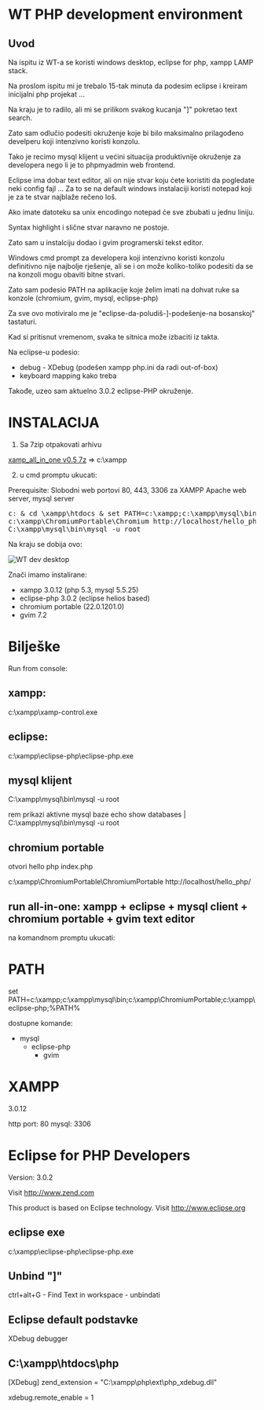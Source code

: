WT PHP development environment
====================================

Uvod
----

Na ispitu iz WT-a se koristi windows desktop, eclipse for php, xampp
LAMP stack.

Na proslom ispitu mi je trebalo 15-tak minuta da podesim eclipse i
kreiram inicijalni php projekat  ...

Na kraju je to radilo, ali mi se prilikom svakog kucanja "]" pokretao
text search.

Zato sam odlučio podesiti okruženje koje bi bilo maksimalno prilagođeno
develperu koji intenzivno koristi konzolu.


Tako je recimo mysql klijent u većini situacija produktivnije okruženje
za developera nego li je to phpmyadmin web frontend.

Eclipse ima dobar text editor, ali on nije stvar koju ćete koristiti da
pogledate neki config fajl ... Za to se na default windows instalaciji
koristi notepad koji je za te stvar najblaže rečeno loš.

Ako imate datoteku sa  unix encodingo notepad će sve zbubati u jednu liniju.

Syntax highlight i slične stvar naravno ne postoje. 
 
Zato sam u instalciju dodao i gvim programerski tekst editor. 

Windows cmd prompt za developera koji intenzivno koristi konzolu
definitivno nije najbolje rješenje, ali  se i on može koliko-toliko
podesiti da se na konzoli mogu obaviti bitne stvari.

Zato sam podesio PATH na aplikacije koje želim imati na dohvat ruke sa
konzole (chromium, gvim, mysql, eclipse-php)
 
Za sve ovo motiviralo me je "eclipse-da-poludiš-]-podešenje-na
bosanskoj" tastaturi.

Kad si pritisnut vremenom, svaka te sitnica može izbaciti iz takta. 

Na eclipse-u podesio:
- debug - XDebug (podešen xampp php.ini da radi out-of-box)
- keyboard mapping kako treba

Takođe, uzeo sam aktuelno 3.0.2 eclipse-PHP okruženje.


INSTALACIJA
============

1) Sa 7zip otpakovati arhivu

[xamp_all_in_one
v0.5 7z](http://knowhow-erp-fmk.googlecode.com/files/xampp_all_in_one_0.5.7z)
=> c:\xampp


2) u cmd promptu ukucati:

Prerequisite: Slobodni web portovi 80, 443, 3306 za XAMPP Apache web
server, mysql server

<pre>
c: & cd \xampp\htdocs & set PATH=c:\xampp;c:\xampp\mysql\bin;c:\xampp\ChromiumPortable;c:\xampp\eclipse-php;%PATH% &  c:\xampp\xampp-control.exe & echo podigni mysql server pa pritisni enter & pause & c:\xampp\eclipse-php\eclipse-php &
c:\xampp\ChromiumPortable\Chromium http://localhost/hello_php &
C:\xampp\mysql\bin\mysql -u root 
</pre>

Na kraju se dobija ovo:

![WT dev
desktop](https://raw.github.com/hernad/FIT_WT/master/dev_env/wt_win_dev_env.png)

Znači imamo instalirane:
 - xampp 3.0.12 (php 5.3, mysql 5.5.25)
 - eclipse-php 3.0.2 (eclipse helios based)
 - chromium portable (22.0.1201.0)
 - gvim 7.2


Bilješke
==============

Run from console:

xampp:
---------
c:\xampp\xamp-control.exe


eclipse:
----------

c:\xampp\eclipse-php\eclipse-php.exe


mysql klijent
--------------

C:\xampp\mysql\bin\mysql -u root

rem prikazi aktivne mysql baze 
echo show databases | C:\xampp\mysql\bin\mysql -u root


chromium portable
----------------

otvori hello php index.php

c:\xampp\ChromiumPortable\ChromiumPortable http://localhost/hello_php/


run all-in-one: xampp + eclipse + mysql client + chromium portable +
gvim text editor
--------------------------------------------------------------------------------------

na komandnom promptu ukucati:

PATH
====

set
PATH=c:\xampp;c:\xampp\mysql\bin;c:\xampp\ChromiumPortable;c:\xampp\eclipse-php;%PATH%

dostupne komande: 
- mysql
  - eclipse-php
    - gvim


XAMPP
==========

3.0.12

http port: 80
mysql: 3306


Eclipse for PHP Developers
=============================

Version: 3.0.2

Visit http://www.zend.com

This product is based on Eclipse technology.
Visit http://www.eclipse.org


eclipse exe
------------------
c:\xampp\eclipse-php\eclipse-php.exe


Unbind "]"
----------

ctrl+alt+G  - Find Text in workspace - unbindati


Eclipse default podstavke
-----------------------------

XDebug debugger

C:\xampp\htdocs\php
-------------------

[XDebug]
zend_extension = "C:\xampp\php\ext\php_xdebug.dll"

xdebug.remote_enable = 1

